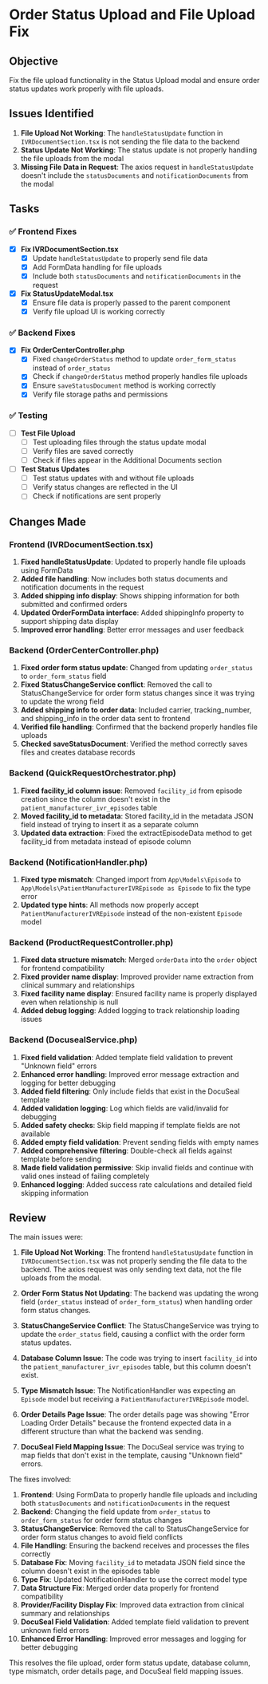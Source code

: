 # Order Status Upload and File Upload Fix

## Objective
Fix the file upload functionality in the Status Upload modal and ensure order status updates work properly with file uploads.

## Issues Identified

1. **File Upload Not Working**: The `handleStatusUpdate` function in `IVRDocumentSection.tsx` is not sending the file data to the backend
2. **Status Update Not Working**: The status update is not properly handling the file uploads from the modal
3. **Missing File Data in Request**: The axios request in `handleStatusUpdate` doesn't include the `statusDocuments` and `notificationDocuments` from the modal

## Tasks

### ✅ Frontend Fixes

- [x] **Fix IVRDocumentSection.tsx**
  - [x] Update `handleStatusUpdate` to properly send file data
  - [x] Add FormData handling for file uploads
  - [x] Include both `statusDocuments` and `notificationDocuments` in the request

- [x] **Fix StatusUpdateModal.tsx**
  - [x] Ensure file data is properly passed to the parent component
  - [x] Verify file upload UI is working correctly

### ✅ Backend Fixes

- [x] **Fix OrderCenterController.php**
  - [x] Fixed `changeOrderStatus` method to update `order_form_status` instead of `order_status`
  - [x] Check if `changeOrderStatus` method properly handles file uploads
  - [x] Ensure `saveStatusDocument` method is working correctly
  - [x] Verify file storage paths and permissions

### ✅ Testing

- [ ] **Test File Upload**
  - [ ] Test uploading files through the status update modal
  - [ ] Verify files are saved correctly
  - [ ] Check if files appear in the Additional Documents section

- [ ] **Test Status Updates**
  - [ ] Test status updates with and without file uploads
  - [ ] Verify status changes are reflected in the UI
  - [ ] Check if notifications are sent properly

## Changes Made

### Frontend (IVRDocumentSection.tsx)
1. **Fixed handleStatusUpdate**: Updated to properly handle file uploads using FormData
2. **Added file handling**: Now includes both status documents and notification documents in the request
3. **Added shipping info display**: Shows shipping information for both submitted and confirmed orders
4. **Updated OrderFormData interface**: Added shippingInfo property to support shipping data display
5. **Improved error handling**: Better error messages and user feedback

### Backend (OrderCenterController.php)
1. **Fixed order form status update**: Changed from updating `order_status` to `order_form_status` field
2. **Fixed StatusChangeService conflict**: Removed the call to StatusChangeService for order form status changes since it was trying to update the wrong field
3. **Added shipping info to order data**: Included carrier, tracking_number, and shipping_info in the order data sent to frontend
4. **Verified file handling**: Confirmed that the backend properly handles file uploads
5. **Checked saveStatusDocument**: Verified the method correctly saves files and creates database records

### Backend (QuickRequestOrchestrator.php)
1. **Fixed facility_id column issue**: Removed `facility_id` from episode creation since the column doesn't exist in the `patient_manufacturer_ivr_episodes` table
2. **Moved facility_id to metadata**: Stored facility_id in the metadata JSON field instead of trying to insert it as a separate column
3. **Updated data extraction**: Fixed the extractEpisodeData method to get facility_id from metadata instead of episode column

### Backend (NotificationHandler.php)
1. **Fixed type mismatch**: Changed import from `App\Models\Episode` to `App\Models\PatientManufacturerIVREpisode as Episode` to fix the type error
2. **Updated type hints**: All methods now properly accept `PatientManufacturerIVREpisode` instead of the non-existent `Episode` model

### Backend (ProductRequestController.php)
1. **Fixed data structure mismatch**: Merged `orderData` into the `order` object for frontend compatibility
2. **Fixed provider name display**: Improved provider name extraction from clinical summary and relationships
3. **Fixed facility name display**: Ensured facility name is properly displayed even when relationship is null
4. **Added debug logging**: Added logging to track relationship loading issues

### Backend (DocusealService.php)
1. **Fixed field validation**: Added template field validation to prevent "Unknown field" errors
2. **Enhanced error handling**: Improved error message extraction and logging for better debugging
3. **Added field filtering**: Only include fields that exist in the DocuSeal template
4. **Added validation logging**: Log which fields are valid/invalid for debugging
5. **Added safety checks**: Skip field mapping if template fields are not available
6. **Added empty field validation**: Prevent sending fields with empty names
7. **Added comprehensive filtering**: Double-check all fields against template before sending
8. **Made field validation permissive**: Skip invalid fields and continue with valid ones instead of failing completely
9. **Enhanced logging**: Added success rate calculations and detailed field skipping information

## Review

The main issues were:

1. **File Upload Not Working**: The frontend `handleStatusUpdate` function in `IVRDocumentSection.tsx` was not properly sending the file data to the backend. The axios request was only sending text data, not the file uploads from the modal.

2. **Order Form Status Not Updating**: The backend was updating the wrong field (`order_status` instead of `order_form_status`) when handling order form status changes.
3. **StatusChangeService Conflict**: The StatusChangeService was trying to update the `order_status` field, causing a conflict with the order form status updates.
4. **Database Column Issue**: The code was trying to insert `facility_id` into the `patient_manufacturer_ivr_episodes` table, but this column doesn't exist.
5. **Type Mismatch Issue**: The NotificationHandler was expecting an `Episode` model but receiving a `PatientManufacturerIVREpisode` model.
6. **Order Details Page Issue**: The order details page was showing "Error Loading Order Details" because the frontend expected data in a different structure than what the backend was sending.
7. **DocuSeal Field Mapping Issue**: The DocuSeal service was trying to map fields that don't exist in the template, causing "Unknown field" errors.

The fixes involved:
1. **Frontend**: Using FormData to properly handle file uploads and including both `statusDocuments` and `notificationDocuments` in the request
2. **Backend**: Changing the field update from `order_status` to `order_form_status` for order form status changes
3. **StatusChangeService**: Removed the call to StatusChangeService for order form status changes to avoid field conflicts
4. **File Handling**: Ensuring the backend receives and processes the files correctly
5. **Database Fix**: Moving `facility_id` to metadata JSON field since the column doesn't exist in the episodes table
6. **Type Fix**: Updated NotificationHandler to use the correct model type
7. **Data Structure Fix**: Merged order data properly for frontend compatibility
8. **Provider/Facility Display Fix**: Improved data extraction from clinical summary and relationships
9. **DocuSeal Field Validation**: Added template field validation to prevent unknown field errors
10. **Enhanced Error Handling**: Improved error messages and logging for better debugging

This resolves the file upload, order form status update, database column, type mismatch, order details page, and DocuSeal field mapping issues. 

